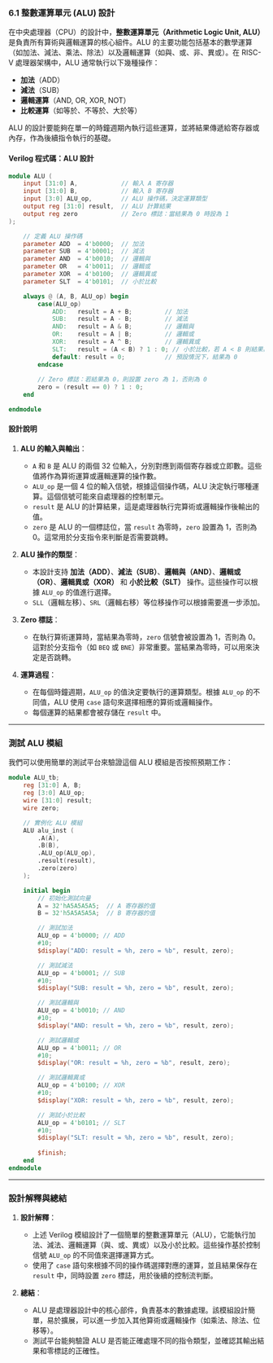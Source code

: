 ### **6.1 整數運算單元 (ALU) 設計**

在中央處理器（CPU）的設計中，**整數運算單元（Arithmetic Logic Unit, ALU）** 是負責所有算術與邏輯運算的核心組件。ALU 的主要功能包括基本的數學運算（如加法、減法、乘法、除法）以及邏輯運算（如與、或、非、異或）。在 RISC-V 處理器架構中，ALU 通常執行以下幾種操作：

- **加法**（ADD）
- **減法**（SUB）
- **邏輯運算**（AND, OR, XOR, NOT）
- **比較運算**（如等於、不等於、大於等）

ALU 的設計要能夠在單一的時鐘週期內執行這些運算，並將結果傳遞給寄存器或內存，作為後續指令執行的基礎。

#### **Verilog 程式碼：ALU 設計**

```verilog
module ALU (
    input [31:0] A,            // 輸入 A 寄存器
    input [31:0] B,            // 輸入 B 寄存器
    input [3:0] ALU_op,        // ALU 操作碼，決定運算類型
    output reg [31:0] result,  // ALU 計算結果
    output reg zero            // Zero 標誌：當結果為 0 時設為 1
);

    // 定義 ALU 操作碼
    parameter ADD  = 4'b0000;  // 加法
    parameter SUB  = 4'b0001;  // 減法
    parameter AND  = 4'b0010;  // 邏輯與
    parameter OR   = 4'b0011;  // 邏輯或
    parameter XOR  = 4'b0100;  // 邏輯異或
    parameter SLT  = 4'b0101;  // 小於比較

    always @ (A, B, ALU_op) begin
        case(ALU_op)
            ADD:   result = A + B;         // 加法
            SUB:   result = A - B;         // 減法
            AND:   result = A & B;         // 邏輯與
            OR:    result = A | B;         // 邏輯或
            XOR:   result = A ^ B;         // 邏輯異或
            SLT:   result = (A < B) ? 1 : 0; // 小於比較，若 A < B 則結果為 1，否則為 0
            default: result = 0;           // 預設情況下，結果為 0
        endcase
        
        // Zero 標誌：若結果為 0，則設置 zero 為 1，否則為 0
        zero = (result == 0) ? 1 : 0;
    end

endmodule
```

#### **設計說明**

1. **ALU 的輸入與輸出**：
   - `A` 和 `B` 是 ALU 的兩個 32 位輸入，分別對應到兩個寄存器或立即數。這些值將作為算術運算或邏輯運算的操作數。
   - `ALU_op` 是一個 4 位的輸入信號，根據這個操作碼，ALU 決定執行哪種運算。這個信號可能來自處理器的控制單元。
   - `result` 是 ALU 的計算結果，這是處理器執行完算術或邏輯操作後輸出的值。
   - `zero` 是 ALU 的一個標誌位，當 `result` 為零時，`zero` 設置為 1，否則為 0。這常用於分支指令來判斷是否需要跳轉。

2. **ALU 操作的類型**：
   - 本設計支持 **加法（ADD）**、**減法（SUB）**、**邏輯與（AND）**、**邏輯或（OR）**、**邏輯異或（XOR）** 和 **小於比較（SLT）** 操作。這些操作可以根據 `ALU_op` 的值進行選擇。
   - `SLL`（邏輯左移）、`SRL`（邏輯右移）等位移操作可以根據需要進一步添加。

3. **Zero 標誌**：
   - 在執行算術運算時，當結果為零時，`zero` 信號會被設置為 1，否則為 0。這對於分支指令（如 `BEQ` 或 `BNE`）非常重要。當結果為零時，可以用來決定是否跳轉。

4. **運算過程**：
   - 在每個時鐘週期，`ALU_op` 的值決定要執行的運算類型。根據 `ALU_op` 的不同值，ALU 使用 `case` 語句來選擇相應的算術或邏輯操作。
   - 每個運算的結果都會被存儲在 `result` 中。

---

### **測試 ALU 模組**

我們可以使用簡單的測試平台來驗證這個 ALU 模組是否按照預期工作：

```verilog
module ALU_tb;
    reg [31:0] A, B;
    reg [3:0] ALU_op;
    wire [31:0] result;
    wire zero;

    // 實例化 ALU 模組
    ALU alu_inst (
        .A(A),
        .B(B),
        .ALU_op(ALU_op),
        .result(result),
        .zero(zero)
    );

    initial begin
        // 初始化測試向量
        A = 32'hA5A5A5A5;  // A 寄存器的值
        B = 32'h5A5A5A5A;  // B 寄存器的值

        // 測試加法
        ALU_op = 4'b0000; // ADD
        #10;
        $display("ADD: result = %h, zero = %b", result, zero);

        // 測試減法
        ALU_op = 4'b0001; // SUB
        #10;
        $display("SUB: result = %h, zero = %b", result, zero);

        // 測試邏輯與
        ALU_op = 4'b0010; // AND
        #10;
        $display("AND: result = %h, zero = %b", result, zero);

        // 測試邏輯或
        ALU_op = 4'b0011; // OR
        #10;
        $display("OR: result = %h, zero = %b", result, zero);

        // 測試邏輯異或
        ALU_op = 4'b0100; // XOR
        #10;
        $display("XOR: result = %h, zero = %b", result, zero);

        // 測試小於比較
        ALU_op = 4'b0101; // SLT
        #10;
        $display("SLT: result = %h, zero = %b", result, zero);
        
        $finish;
    end
endmodule
```

---

### **設計解釋與總結**

1. **設計解釋**：
   - 上述 Verilog 模組設計了一個簡單的整數運算單元（ALU），它能執行加法、減法、邏輯運算（與、或、異或）以及小於比較。這些操作基於控制信號 `ALU_op` 的不同值來選擇運算方式。
   - 使用了 `case` 語句來根據不同的操作碼選擇對應的運算，並且結果保存在 `result` 中，同時設置 `zero` 標誌，用於後續的控制流判斷。

2. **總結**：
   - ALU 是處理器設計中的核心部件，負責基本的數據處理。該模組設計簡單，易於擴展，可以進一步加入其他算術或邏輯操作（如乘法、除法、位移等）。
   - 測試平台能夠驗證 ALU 是否能正確處理不同的指令類型，並確認其輸出結果和零標誌的正確性。
